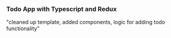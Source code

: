 ### Todo App with Typescript and Redux

"cleaned up template, added components, logic for adding todo functionality"